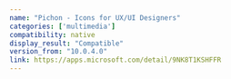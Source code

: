 ```yaml
---
name: "Pichon - Icons for UX/UI Designers"
categories: ['multimedia']
compatibility: native
display_result: "Compatible"
version_from: "10.0.4.0"
link: https://apps.microsoft.com/detail/9NK8T1KSHFFR
---
```


